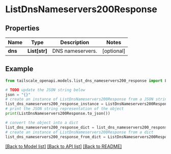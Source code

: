 # ListDnsNameservers200Response


## Properties

Name | Type | Description | Notes
------------ | ------------- | ------------- | -------------
**dns** | **List[str]** | DNS nameservers.  | [optional] 

## Example

```python
from tailscale_openapi.models.list_dns_nameservers200_response import ListDnsNameservers200Response

# TODO update the JSON string below
json = "{}"
# create an instance of ListDnsNameservers200Response from a JSON string
list_dns_nameservers200_response_instance = ListDnsNameservers200Response.from_json(json)
# print the JSON string representation of the object
print(ListDnsNameservers200Response.to_json())

# convert the object into a dict
list_dns_nameservers200_response_dict = list_dns_nameservers200_response_instance.to_dict()
# create an instance of ListDnsNameservers200Response from a dict
list_dns_nameservers200_response_from_dict = ListDnsNameservers200Response.from_dict(list_dns_nameservers200_response_dict)
```
[[Back to Model list]](../README.md#documentation-for-models) [[Back to API list]](../README.md#documentation-for-api-endpoints) [[Back to README]](../README.md)


